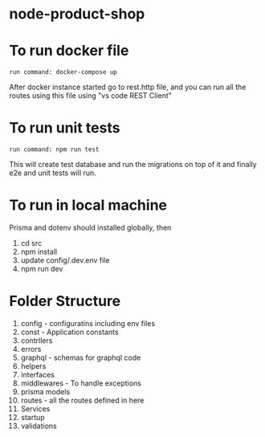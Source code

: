 # node-product-shop
# To run docker file
    run command: docker-compose up

After docker instance started go to rest.http file, and you can run all the routes using this file using "vs code REST Client"

# To run unit tests
    run command: npm run test

This will create test database and run the migrations on top of it and finally e2e and unit tests will run.

# To run in local machine

Prisma and dotenv should installed globally, then

1. cd src
2. npm install
3. update config/.dev.env file
4. npm run dev

# Folder Structure
1. config - configuratins including env files
2. const - Application constants
3. contrllers
4. errors
5. graphql - schemas for graphql code
6. helpers
7. interfaces
8. middlewares - To handle exceptions
9. prisma models
10. routes - all the routes defined in here
11. Services
12. startup
13. validations